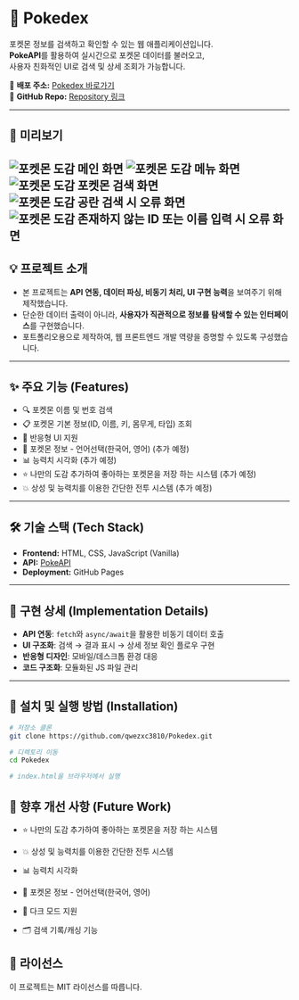 # 📖 Pokedex

포켓몬 정보를 검색하고 확인할 수 있는 웹 애플리케이션입니다.  
**PokeAPI**를 활용하여 실시간으로 포켓몬 데이터를 불러오고,  
사용자 친화적인 UI로 검색 및 상세 조회가 가능합니다.  

🔗 **배포 주소:** [Pokedex 바로가기](https://qwezxc3810.github.io/Pokedex/)  
🔗 **GitHub Repo:** [Repository 링크](https://github.com/qwezxc3810/Pokedex)

---

## 📸 미리보기
![포켓몬 도감 메인 화면](./images/page1.png)
![포켓몬 도감 메뉴 화면](./images/page2.png)
![포켓몬 도감 포켓몬 검색 화면](./images/page3.png)
![포켓몬 도감 공란 검색 시 오류 화면](./images/page4.png)
![포켓몬 도감 존재하지 않는 ID 또는 이름 입력 시 오류 화면](./images/page5.png)
---

## 💡 프로젝트 소개
- 본 프로젝트는 **API 연동, 데이터 파싱, 비동기 처리, UI 구현 능력**을 보여주기 위해 제작했습니다.  
- 단순한 데이터 출력이 아니라, **사용자가 직관적으로 정보를 탐색할 수 있는 인터페이스**를 구현했습니다.  
- 포트폴리오용으로 제작하여, 웹 프론트엔드 개발 역량을 증명할 수 있도록 구성했습니다.  

---

## ✨ 주요 기능 (Features)
- 🔍 포켓몬 이름 및 번호 검색  
- 📋 포켓몬 기본 정보(ID, 이름, 키, 몸무게, 타입) 조회  
- 📱 반응형 UI 지원
- 💬 포켓몬 정보 - 언어선택(한국어, 영어) (추가 예정)
- 📊 능력치 시각화 (추가 예정)
- ⭐ 나만의 도감 추가하여 좋아하는 포켓몬을 저장 하는 시스템 (추가 예정)
- 💥 상성 및 능력치를 이용한 간단한 전투 시스템 (추가 예정)
---

## 🛠 기술 스택 (Tech Stack)

- **Frontend:** HTML, CSS, JavaScript (Vanilla)  
- **API:** [PokeAPI](https://pokeapi.co/)  
- **Deployment:** GitHub Pages  

---

## 🔎 구현 상세 (Implementation Details)

- **API 연동**: `fetch`와 `async/await`을 활용한 비동기 데이터 호출  
- **UI 구조화**: 검색 → 결과 표시 → 상세 정보 확인 플로우 구현  
- **반응형 디자인**: 모바일/데스크톱 환경 대응  
- **코드 구조화**: 모듈화된 JS 파일 관리  

---

## 🚀 설치 및 실행 방법 (Installation)

```bash
# 저장소 클론
git clone https://github.com/qwezxc3810/Pokedex.git

# 디렉토리 이동
cd Pokedex

# index.html을 브라우저에서 실행
```

## 🔮 향후 개선 사항 (Future Work)
* ⭐ 나만의 도감 추가하여 좋아하는 포켓몬을 저장 하는 시스템

* 💥 상성 및 능력치를 이용한 간단한 전투 시스템

* 📊 능력치 시각화

* 💬 포켓몬 정보 - 언어선택(한국어, 영어) 

* 🌙 다크 모드 지원

* 🗂 검색 기록/캐싱 기능

## 📜 라이선스
이 프로젝트는 MIT 라이선스를 따릅니다.
